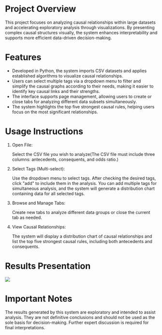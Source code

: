 # Project Overview

This project focuses on analyzing causal relationships within large datasets and accelerating exploratory analysis through visualizations. By presenting complex causal structures visually, the system enhances interpretability and supports more efficient data-driven decision-making.
# Features

- Developed in Python, the system imports CSV datasets and applies established algorithms to visualize causal relationships.
- Users can select multiple tags via a dropdown menu to filter and simplify the causal graphs according to their needs, making it easier to identify key causal links and their strengths.
- The interface supports page management, allowing users to create or close tabs for analyzing different data subsets simultaneously.
- The system highlights the top five strongest causal rules, helping users focus on the most significant relationships.

# Usage Instructions

1. Open File:
   
   Select the CSV file you wish to analyze(The CSV file must include three columns: antecedents, consequents, and odds ratio.) 
2. Select Tags (Multi-select): 
   
   Use the dropdown menu to select tags. After checking the desired tags, click "add" to include them in the analysis. You can add multiple tags for simultaneous analysis, and the system will generate a distribution chart containing data for all selected tags.
3. Browse and Manage Tabs: 
   
   Create new tabs to analyze different data groups or close the current tab as needed.
4. View Causal Relationships:

    The system will display a distribution chart of causal relationships and list the top five strongest causal rules, including both antecedents and consequents.
# Results Presentation
![](https://drive.google.com/u/2/uc?id=1Upem8UNhg7rCAWfoxQd2vRB2q6lujIwe&export=download)
# Important Notes

The results generated by this system are exploratory and intended to assist analysis. They are not definitive conclusions and should not be used as the sole basis for decision-making. Further expert discussion is required for final interpretations.